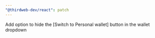 ```yaml
---
"@thirdweb-dev/react": patch
---
```


Add option to hide the [Switch to Personal wallet] button in the wallet dropdown
